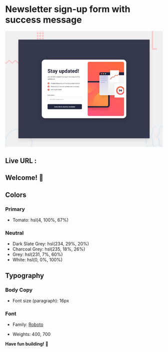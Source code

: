# Newsletter sign-up form with success message

![Design preview for the Newsletter sign-up form with success message coding challenge](./design/desktop-preview.jpg)

## Live URL : 



## Welcome! 👋


## Colors

### Primary

- Tomato: hsl(4, 100%, 67%)

### Neutral

- Dark Slate Grey: hsl(234, 29%, 20%)
- Charcoal Grey: hsl(235, 18%, 26%)
- Grey: hsl(231, 7%, 60%)
- White: hsl(0, 0%, 100%)

## Typography

### Body Copy

- Font size (paragraph): 16px

### Font

- Family: [Roboto](https://fonts.google.com/specimen/Roboto)

- Weights: 400, 700


**Have fun building!** 🚀
